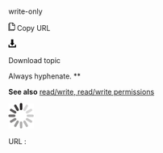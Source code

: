 # 

write-only

![Copy URL](media/write-only/Copy.png)
Copy URL

![Download](media/write-only/Download.png)

Download topic

Always hyphenate. **

**See also** [read/write, read/write permissions](https://worldready.cloudapp.net/Styleguide/Read?id=2700&topicid=35663)

![In progress](media/write-only/activity-large.gif)

URL :
